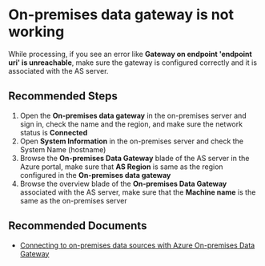 <properties
    pageTitle="On-premises data gateway is not working"
    description="On-premises data gateway is not working"
    service="microsoft.analysisservices"
    resource="servers"
    authors="brspie"
    ms.author="chanwa"
    displayOrder="4"
    selfHelpType="resource"
    supportTopicIds=""
    resourceTags=""
    productPesIds=""
    cloudEnvironments="public, fairfax, usnat, ussec"
    articleId="9d9657b4-4a8a-4dae-b285-5263120ffc10"
    ownershipId="AzureData_AnalysisServices"
/>

# On-premises data gateway is not working

While processing, if you see an error like **Gateway on endpoint 'endpoint uri' is unreachable**, make sure the gateway is configured correctly and it is associated with the AS server.

## **Recommended Steps**

1. Open the **On-premises data gateway** in the on-premises server and sign in, check the name and the region, and make sure the network status is **Connected**
2. Open **System Information** in the on-premises server and check the System Name (hostname)
3. Browse the **On-premises Data Gateway** blade of the AS server in the Azure portal, make sure that **AS Region** is same as the region configured in the **On-premises data gateway**
4. Browse the overview blade of the **On-premises Data Gateway** associated with the AS server, make sure that the **Machine name** is the same as the on-premises server

## **Recommended Documents**

* [Connecting to on-premises data sources with Azure On-premises Data Gateway](https://docs.microsoft.com/azure/analysis-services/analysis-services-gateway)
